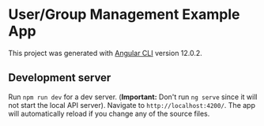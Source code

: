 # User/Group Management Example App

This project was generated with [Angular CLI](https://github.com/angular/angular-cli) version 12.0.2.

## Development server

Run `npm run dev` for a dev server. (**Important:** Don't run `ng serve` since it will not start the local 
API server). Navigate to `http://localhost:4200/`.  The app will automatically reload if you change 
any of the source files. 

